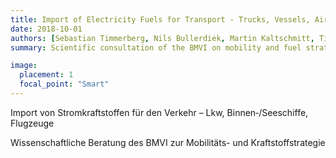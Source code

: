 ```yaml
---
title: Import of Electricity Fuels for Transport - Trucks, Vessels, Aircrafts
date: 2018-10-01
authors: [Sebastian Timmerberg, Nils Bullerdiek, Martin Kaltschmitt, Till Gnann, "admin", Martin Wietschel]
summary: Scientific consultation of the BMVI on mobility and fuel strategy

image:
  placement: 1
  focal_point: "Smart"
---
```


Import von Stromkraftstoffen für den Verkehr – Lkw, Binnen‑/Seeschiffe, Flugzeuge

Wissenschaftliche Beratung des BMVI zur Mobilitäts- und Kraftstoffstrategie